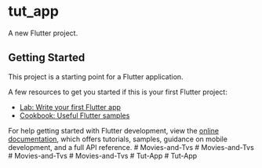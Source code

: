 # tut_app

A new Flutter project.

## Getting Started

This project is a starting point for a Flutter application.

A few resources to get you started if this is your first Flutter project:

- [Lab: Write your first Flutter app](https://docs.flutter.dev/get-started/codelab)
- [Cookbook: Useful Flutter samples](https://docs.flutter.dev/cookbook)

For help getting started with Flutter development, view the
[online documentation](https://docs.flutter.dev/), which offers tutorials,
samples, guidance on mobile development, and a full API reference.
#   M o v i e s - a n d - T v s  
 #   M o v i e s - a n d - T v s  
 #   M o v i e s - a n d - T v s  
 #   M o v i e s - a n d - T v s  
 #   T u t - A p p  
 #   T u t - A p p  
 